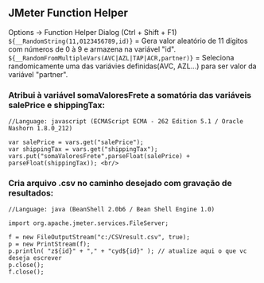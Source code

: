 ## JMeter Function Helper
Options -> Function Helper Dialog (Ctrl + Shift + F1)
 <br/>
`${__RandomString(11,0123456789,id)}` = Gera valor aleatório de 11 dígitos com números de 0 à 9 e armazena na variável "id". <br/>
`${__RandomFromMultipleVars(AVC|AZL|TAP|ACR,partner)}` = Seleciona randomicamente uma das variávies definidas(AVC, AZL...) para ser valor da variável "partner". <br/>

### Atribui à variável somaValoresFrete a somatória das variáveis salePrice e shippingTax:
```
//Language: javascript (ECMAScript ECMA - 262 Edition 5.1 / Oracle Nashorn 1.8.0_212)

var salePrice = vars.get("salePrice");
var shippingTax = vars.get("shippingTax");
vars.put("somaValoresFrete",parseFloat(salePrice) + parseFloat(shippingTax)); <br/>
```
### Cria arquivo .csv no caminho desejado com gravação de resultados:
```
//Language: java (BeanShell 2.0b6 / Bean Shell Engine 1.0)

import org.apache.jmeter.services.FileServer;

f = new FileOutputStream("c:/CSVresult.csv", true); 
p = new PrintStream(f); 
p.println( "z${id}" + "," + "cyd${id}" ); // atualize aqui o que vc deseja escrever
p.close();
f.close();
```
